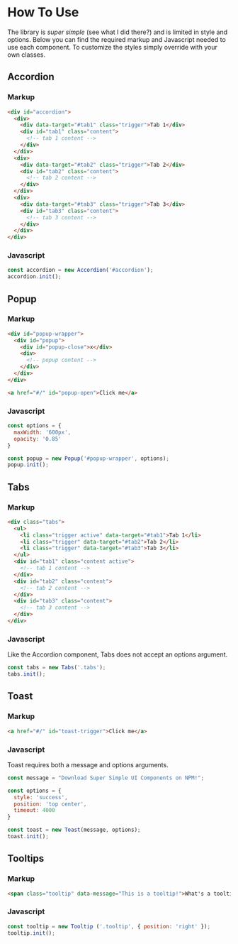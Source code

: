 # How To Use
The library is *super simple* (see what I did there?) and is limited in style and options. Below you can find the required markup and Javascript needed to use each component. To customize the styles simply override with your own classes.
## Accordion
### Markup
```html
<div id="accordion">
  <div>
    <div data-target="#tab1" class="trigger">Tab 1</div>
    <div id="tab1" class="content">
      <!-- tab 1 content -->
    </div>
  </div>
  <div>
    <div data-target="#tab2" class="trigger">Tab 2</div>
    <div id="tab2" class="content">
      <!-- tab 2 content -->
    </div>
  </div>
  <div>
    <div data-target="#tab3" class="trigger">Tab 3</div>
    <div id="tab3" class="content">
      <!-- tab 3 content -->
    </div>
  </div>
</div>
```
### Javascript
```js
const accordion = new Accordion('#accordion');
accordion.init();
```
## Popup
### Markup
```html
<div id="popup-wrapper">
  <div id="popup">
    <div id="popup-close">x</div>
    <div>
      <!-- popup content -->
    </div>
  </div>
</div>

<a href="#/" id="popup-open">Click me</a>
```
### Javascript
```js
const options = {
  maxWidth: '600px',
  opacity: '0.85'
}

const popup = new Popup('#popup-wrapper', options);
popup.init();
```
## Tabs
### Markup
```html
<div class="tabs">
  <ul>
    <li class="trigger active" data-target="#tab1">Tab 1</li>
    <li class="trigger" data-target="#tab2">Tab 2</li>
    <li class="trigger" data-target="#tab3">Tab 3</li>
  </ul>
  <div id="tab1" class="content active">
    <!-- tab 1 content -->
  </div>
  <div id="tab2" class="content">
    <!-- tab 2 content -->
  </div>
  <div id="tab3" class="content">
    <!-- tab 3 content -->
  </div>
</div>
```
### Javascript
Like the Accordion component, Tabs does not accept an options argument.
```js
const tabs = new Tabs('.tabs');
tabs.init();
```
## Toast
### Markup
```html
<a href="#/" id="toast-trigger">Click me</a>
```
### Javascript
Toast requires both a message and options arguments.
```js
const message = "Download Super Simple UI Components on NPM!";

const options = {
  style: 'success',
  position: 'top center',
  timeout: 4000
}

const toast = new Toast(message, options);
toast.init();
```
## Tooltips
### Markup
```html
<span class="tooltip" data-message="This is a tooltip!">What's a tooltip?</span>
```
### Javascript
```js
const tooltip = new Tooltip ('.tooltip', { position: 'right' });
tooltip.init();
```